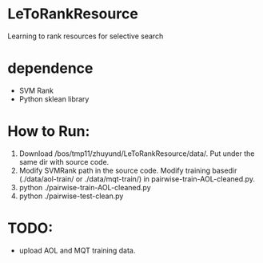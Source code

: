 # LeToRankResource
Learning to rank resources for selective search

# dependence
- SVM Rank
- Python sklean library

# How to Run:
1. Download /bos/tmp11/zhuyund/LeToRankResource/data/. Put under the same dir with source code.
2. Modify SVMRank path in the source code. Modify training basedir (./data/aol-train/ or ./data/mqt-train/) in pairwise-train-AOL-cleaned.py.
3. python ./pairwise-train-AOL-cleaned.py 
4. python ./pairwise-test-clean.py

# TODO:
- upload AOL and MQT training data.




